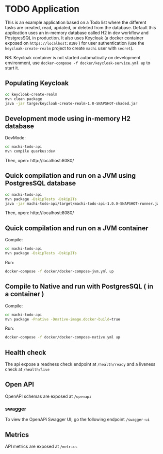 # TODO Application

This is an example application based on a Todo list where the different tasks are created, read, updated, or deleted from the database. 
Default this application uses an in-memory database called H2 in dev workflow and PostgresSQL in production. 
It also uses Keycloak (a docker container exposed on `https://localhost:8180` ) for user authentication (use the `keycloak-create-realm` project to create `machi` user with `secret`). 

NB: Keycloak container is not started automatically on development environment, use `docker-compose -f docker/keycloak-service.yml up` to start it.

## Populating Keycloak
```bash
cd keycloak-create-realm
mvn clean package
java -jar targe/keycloak-create-realm-1.0-SNAPSHOT-shaded.jar
``` 

## Development mode using in-memory H2 database
DevMode:
```bash
cd machi-todo-api
mvn compile quarkus:dev
```
Then, open: http://localhost:8080/

## Quick compilation and run on a JVM using PostgresSQL database

```bash
cd machi-todo-api
mvn package -DskipTests -DskipITs
java -jar machi-todo-api/target/machi-todo-api-1.0.0-SNAPSHOT-runner.jar
```

Then, open: http://localhost:8080/

## Quick compilation and run on a JVM container
Compile:
```bash
cd machi-todo-api
mvn package -DskipTests -DskipITs
```

Run:
```bash
docker-compose -f docker/docker-compose-jvm.yml up
```

## Compile to Native and run with PostgresSQL ( in a container )

Compile:
```bash
cd machi-todo-api
mvn package -Pnative -Dnative-image.docker-build=true
```
Run:
```bash
docker-compose -f docker/docker-compose-native.yml up
```

## Health check

The api expose a readness check endpoint at `/health/ready` and a liveness check at `/health/live`
 

## Open API

OpenAPI schemas are exposed at `/openapi` 

### swagger 

To view the OpenAPi Swagger UI, go the following endpoint `/swagger-ui`

## Metrics

API metrics are exposed at `/metrics` 